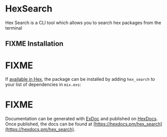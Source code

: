 # HexSearch

Hex Search is a CLI tool which allows you to search hex packages from the terminal

## FIXME Installation

# FIXME
If [available in Hex](https://hex.pm/docs/publish), the package can be installed
by adding `hex_search` to your list of dependencies in `mix.exs`:

# FIXME
Documentation can be generated with [ExDoc](https://github.com/elixir-lang/ex_doc)
and published on [HexDocs](https://hexdocs.pm). Once published, the docs can
be found at [https://hexdocs.pm/hex_search](https://hexdocs.pm/hex_search).

